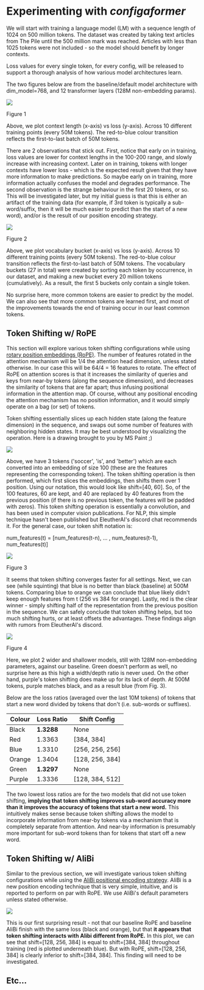 # Experimenting with *configaformer*
We will start with training a language model (LM) with a sequence length of 1024 on 500 million tokens. The dataset was created by taking text articles from The Pile until the 500 million mark was reached. Articles with less than 1025 tokens were not included - so the model should benefit by longer contexts.

Loss values for every single token, for every config, will be released to support a thorough analysis of how various model architectures learn. 

The two figures below are from the baseline/default model architecture with dim_model=768, and 12 transformer layers (128M non-embedding params).  

<img src="https://github.com/muddyrains/muddy-nets/blob/main/experiments/images/baseline_position.PNG">

Figure 1

Above, we plot context length (x-axis) vs loss (y-axis). Across 10 different training points (every 50M tokens). The red-to-blue colour transition reflects the first-to-last batch of 50M tokens. 

There are 2 observations that stick out. First, notice that early on in training, loss values are lower for context lengths in the 100-200 range, and slowly increase with increasing context. Later on in training, tokens with longer contexts have lower loss - which is the expected result given that they have more information to make predictions. So maybe early on in training, more information actually confuses the model and degrades performance. The second observation is the strange behaviour in the first 20 tokens, or so. This will be investigated later, but my initial guess is that this is either an artifact of the training data (for example, if 3rd token is typically a sub-word/suffix, then it will be much easier to predict than the start of a new word), and/or is the result of our position encoding strategy.

<img src="https://github.com/muddyrains/muddy-nets/blob/main/experiments/images/baseline_vocab.PNG">

Figure 2

Above, we plot vocabulary bucket (x-axis) vs loss (y-axis). Across 10 different training points (every 50M tokens). The red-to-blue colour transition reflects the first-to-last batch of 50M tokens. The vocabulary buckets (27 in total) were created by sorting each token by occurrence, in our dataset, and making a new bucket every 20 million tokens (cumulatively). As a result, the first 5 buckets only contain a single token. 

No surprise here, more common tokens are easier to predict by the model. We can also see that more common tokens are learned first, and most of the improvements towards the end of training occur in our least common tokens. 

## Token Shifting w/ RoPE

This section will explore various token shifting configurations while using [rotary position embeddings (RoPE)](https://arxiv.org/abs/2104.09864). The number of features rotated in the attention mechanism will be 1/4 the attention head dimension, unless stated otherwise. In our case this will be 64/4 = 16 features to rotate. The effect of RoPE on attention scores is that it increases the similarity of queries and keys from near-by tokens (along the sequence dimension), and decreases the similarity of tokens that are far apart; thus infusing positional information in the attention map. Of course, without any positional encoding the attention mechanism has no position information, and it would simply operate on a bag (or set) of tokens.

Token shifting essentially slices up each hidden state (along the feature dimension) in the sequence, and swaps out some number of features with neighboring hidden states. It may be best understood by visualizing the operation. Here is a drawing brought to you by MS Paint ;)

<img src="https://github.com/muddyrains/muddy-nets/blob/main/experiments/images/token_shifting.png">

Above, we have 3 tokens ('soccer', 'is', and 'better') which are each converted into an embedding of size 100 (these are the features representing the corresponding token). The token shifting operation is then performed, which first slices the embeddings, then shifts them over 1 position. Using our notation, this would look like shift=[40, 60]. So, of the 100 features, 60 are kept, and 40 are replaced by 40 features from the previous position (if there is no previous token, the features will be padded with zeros). This token shifting operation is essentially a convolution, and has been used in computer vision publications. For NLP, this simple technique hasn't been published but EleutherAI's discord chat recommends it. For the general case, our token shift notation is:

num_features(t) = [num_features(t-n), ... , num_features(t-1), num_features(t)]



<img src="https://github.com/muddyrains/muddy-nets/blob/main/experiments/images/768_shifting.PNG">

Figure 3

It seems that token shifting converges faster for all settings. Next, we can see (while squinting) that blue is no better than black (baseline) at 500M tokens. Comparing blue to orange we can conclude that blue likely didn't keep enough features from t (256 vs 384 for orange). Lastly, red is the clear winner - simply shifting half of the representation from the previous position in the sequence. We can safely conclude that token shifting helps, but too much shifting hurts, or at least offsets the advantages. These findings align with rumors from EleutherAI's discord. 

<img src="https://github.com/muddyrains/muddy-nets/blob/main/experiments/images/768_wider.PNG">

Figure 4

Here, we plot 2 wider and shallower models, still with 128M non-embedding parameters, against our baseline. Green doesn't perform as well, no surprise here as this high a width/depth ratio is never used. On the other hand, purple's token shifting does make up for its lack of depth. At 500M tokens, purple matches black, and as a result blue (from Fig. 3).

Below are the loss ratios (averaged over the last 10M tokens) of tokens that start a new word divided by tokens that don't (i.e. sub-words or suffixes).


| Colour  | Loss Ratio | Shift Config |
| ------------- | ------------- | ------------- |
| Black  | <b>1.3288</b>  | None
| Red  | 1.3363  | [384, 384]
| Blue  | 1.3310  | [256, 256, 256]
| Orange  | 1.3404  | [128, 256, 384]
| Green  | <b>1.3297</b>  | None
| Purple  | 1.3336  | [128, 384, 512]

The two lowest loss ratios are for the two models that did not use token shifting, <b>implying that token shifting improves sub-word accuracy more than it improves the accuracy of tokens that start a new word.</b> This intuitively makes sense because token shifting allows the model to incorporate information from near-by tokens via a mechanism that is completely separate from attention. And near-by information is presumably more important for sub-word tokens than for tokens that start off a new word.

## Token Shifting w/ AliBi

Similar to the previous section, we will investigate various token shifting configurations while using the [AliBi positional encoding strategy](https://arxiv.org/abs/2108.12409). AliBi is a new position encoding technique that is very simple, intuitive, and is reported to perform on par with RoPE. We use AliBi's default parameters unless stated otherwise.

<img src="https://github.com/muddyrains/muddy-nets/blob/main/experiments/images/768_shifting_alibi_v2.PNG">

This is our first surprising result - not that our baseline RoPE and baseline AliBi finish with the same loss (black and orange), but that <b>it appears that token shifting interacts with Alibi different from RoPE.</b> In this plot, we can see that shift=[128, 256, 384] is equal to shift=[384, 384] throughout training (red is plotted underneath blue). But with RoPE, shift=[128, 256, 384] is clearly inferior to shift=[384, 384]. This finding will need to be investigated. 

## Etc...